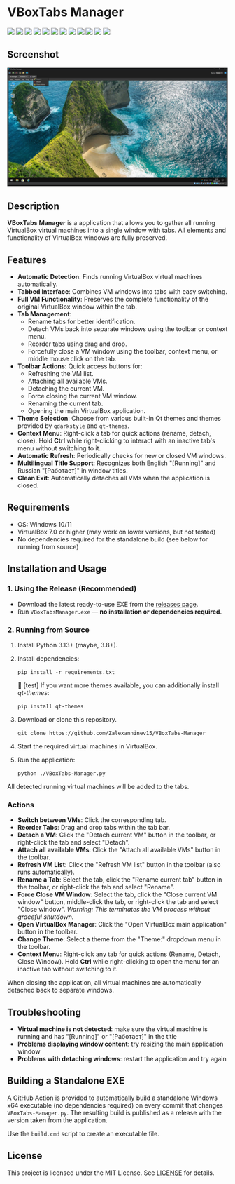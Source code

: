 # VBoxTabs Manager

[![](https://img.shields.io/badge/platform-Windows-informational)](https://github.com/Zalexanninev15/VBoxTabs-Manager)
[![](https://img.shields.io/badge/PySide6-6.9.0-6F56AE?logo=qt)](https://pypi.org/project/PySide6/)
[![](https://img.shields.io/badge/written_on-Python-%233776AB.svg?logo=python)](https://www.python.org/)
[![](https://img.shields.io/github/v/release/Zalexanninev15/VBoxTabs-Manager)](https://github.com/Zalexanninev15/VBoxTabs-Manager/releases/latest)
[![](https://img.shields.io/github/downloads/Zalexanninev15/VBoxTabs-Manager/total.svg)](https://github.com/Zalexanninev15/VBoxTabs-Manager/releases)
[![](https://img.shields.io/github/last-commit/Zalexanninev15/VBoxTabs-Manager)](https://github.com/Zalexanninev15/VBoxTabs-Manager/commits/main)
[![](https://img.shields.io/github/stars/Zalexanninev15/VBoxTabs-Manager.svg)](https://github.com/Zalexanninev15/VBoxTabs-Manager/stargazers)
[![](https://img.shields.io/github/forks/Zalexanninev15/VBoxTabs-Manager.svg)](https://github.com/Zalexanninev15/VBoxTabs-Manager/network/members)
[![](https://img.shields.io/github/issues/Zalexanninev15/VBoxTabs-Manager.svg)](https://github.com/Zalexanninev15/VBoxTabs-Manager/issues?q=is%3Aopen+is%3Aissue)
[![](https://img.shields.io/github/issues-closed/Zalexanninev15/VBoxTabs-Manager.svg)](https://github.com/Zalexanninev15/VBoxTabs-Manager/issues?q=is%3Aissue+is%3Aclosed)
[![](https://img.shields.io/badge/license-MIT-blue.svg)](LICENSE)
[![](https://img.shields.io/badge/Donate-FFDD00.svg?logo=buymeacoffee&logoColor=black)](https://z15.neocities.org/donate)

## Screenshot

![VBoxTabs Manager Screenshot](./Screenshot.png)

## Description

**VBoxTabs Manager** is a application that allows you to gather all running VirtualBox virtual machines into a single window with tabs. All elements and functionality of VirtualBox windows are fully preserved.

## Features

-   **Automatic Detection**: Finds running VirtualBox virtual machines automatically.
-   **Tabbed Interface**: Combines VM windows into tabs with easy switching.
-   **Full VM Functionality**: Preserves the complete functionality of the original VirtualBox window within the tab.
-   **Tab Management**:
    -   Rename tabs for better identification.
    -   Detach VMs back into separate windows using the toolbar or context menu.
    -   Reorder tabs using drag and drop.
    -   Forcefully close a VM window using the toolbar, context menu, or middle mouse click on the tab.
-   **Toolbar Actions**: Quick access buttons for:
    -   Refreshing the VM list.
    -   Attaching all available VMs.
    -   Detaching the current VM.
    -   Force closing the current VM window.
    -   Renaming the current tab.
    -   Opening the main VirtualBox application.
-   **Theme Selection**: Choose from various built-in Qt themes and themes provided by `qdarkstyle` and `qt-themes`.
-   **Context Menu**: Right-click a tab for quick actions (rename, detach, close). Hold **Ctrl** while right-clicking to interact with an inactive tab's menu without switching to it.
-   **Automatic Refresh**: Periodically checks for new or closed VM windows.
-   **Multilingual Title Support**: Recognizes both English "[Running]" and Russian "[Работает]" in window titles.
-   **Clean Exit**: Automatically detaches all VMs when the application is closed.

## Requirements

- OS: Windows 10/11
- VirtualBox 7.0 or higher (may work on lower versions, but not tested)
- No dependencies required for the standalone build (see below for running from source)

## Installation and Usage

### 1. Using the Release (Recommended)

- Download the latest ready-to-use EXE from the [releases page](https://github.com/Zalexanninev15/VBoxTabs-Manager/releases/latest).
- Run `VBoxTabsManager.exe` — **no installation or dependencies required**.

### 2. Running from Source

1. Install Python 3.13+ (maybe, 3.8+).
2. Install dependencies:

    ```shell
    pip install -r requirements.txt
    ```

    🌈 [test] If you want more themes available, you can additionally install *qt-themes*:

    ```shell
    pip install qt-themes
    ```

3. Download or clone this repository.

    ```shell
    git clone https://github.com/Zalexanninev15/VBoxTabs-Manager
    ```

4. Start the required virtual machines in VirtualBox.
5. Run the application:

    ```batch
    python ./VBoxTabs-Manager.py
    ```

All detected running virtual machines will be added to the tabs.

### Actions

-   **Switch between VMs**: Click the corresponding tab.
-   **Reorder Tabs**: Drag and drop tabs within the tab bar.
-   **Detach a VM**: Click the "Detach current VM" button in the toolbar, or right-click the tab and select "Detach".
-   **Attach all available VMs**: Click the "Attach all available VMs" button in the toolbar.
-   **Refresh VM List**: Click the "Refresh VM list" button in the toolbar (also runs automatically).
-   **Rename a Tab**: Select the tab, click the "Rename current tab" button in the toolbar, or right-click the tab and select "Rename".
-   **Force Close VM Window**: Select the tab, click the "Close current VM window" button, middle-click the tab, or right-click the tab and select "Close window". *Warning: This terminates the VM process without graceful shutdown.*
-   **Open VirtualBox Manager**: Click the "Open VirtualBox main application" button in the toolbar.
-   **Change Theme**: Select a theme from the "Theme:" dropdown menu in the toolbar.
-   **Context Menu**: Right-click any tab for quick actions (Rename, Detach, Close Window). Hold **Ctrl** while right-clicking to open the menu for an inactive tab without switching to it.

When closing the application, all virtual machines are automatically detached back to separate windows.

## Troubleshooting

- **Virtual machine is not detected**: make sure the virtual machine is running and has "[Running]" or "[Работает]" in the title
- **Problems displaying window content**: try resizing the main application window
- **Problems with detaching windows**: restart the application and try again

## Building a Standalone EXE

A GitHub Action is provided to automatically build a standalone Windows x64 executable (no dependencies required) on every commit that changes `VBoxTabs-Manager.py`. The resulting build is published as a release with the version taken from the application.

Use the `build.cmd` script to create an executable file.

## License

This project is licensed under the MIT License. See [LICENSE](LICENSE) for details.
